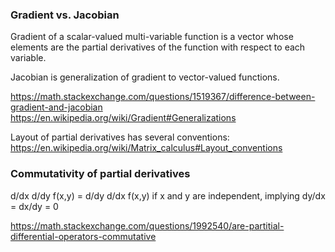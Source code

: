 ### Gradient vs. Jacobian

Gradient of a scalar-valued multi-variable function is a vector whose elements are the partial derivatives of the function with respect to each variable.

Jacobian is generalization of gradient to vector-valued functions.

https://math.stackexchange.com/questions/1519367/difference-between-gradient-and-jacobian
https://en.wikipedia.org/wiki/Gradient#Generalizations

Layout of partial derivatives has several conventions: https://en.wikipedia.org/wiki/Matrix_calculus#Layout_conventions


### Commutativity of partial derivatives

d/dx d/dy f(x,y) = d/dy d/dx f(x,y) if x and y are independent, implying dy/dx = dx/dy = 0

https://math.stackexchange.com/questions/1992540/are-partitial-differential-operators-commutative
